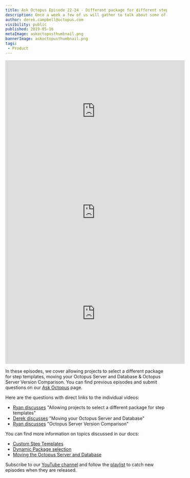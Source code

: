 ```yaml
---
title: Ask Octopus Episode 22-24 - Different package for different step templates, moving Octopus & Octopus Server version comparison
description: Once a week a few of us will gather to talk about some of the most interesting questions we have gotten over the past week and how we went about solving them.
author: derek.campbell@octopus.com
visibility: public
published: 2019-05-16
metaImage: askoctopusthumbnail.png
bannerImage: askoctopusthumbnail.png
tags:
 - Product
---
```


<iframe width="560" height="315" src="https://www.youtube.com/embed/y2uhV98WDSw" frameborder="0" allowfullscreen></iframe>
<iframe width="560" height="315" src="https://www.youtube.com/embed/uq5N4NAfCUI" frameborder="0" allowfullscreen></iframe>
<iframe width="560" height="315" src="https://www.youtube.com/embed/YjCAyyvDp9U" frameborder="0" allowfullscreen></iframe>

In these episodes, we cover allowing projects to select a different package for step templates, moving your Octopus Server and Database & Octopus Server Version Comparison. You can find previous episodes and submit questions on our [Ask Octopus](https://hello.octopus.com/ask-octopus) page.

Here are the questions with direct links to the individual videos:

- [Ryan discusses](https://www.youtube.com/watch?v=y2uhV98WDSw) "Allowing projects to select a different package for step templates"
- [Derek discusses](https://www.youtube.com/watch?v=uq5N4NAfCUI) "Moving your Octopus Server and Database"
- [Ryan discusses](https://www.youtube.com/watch?v=YjCAyyvDp9U) "Octopus Server Version Comparison"

You can find more information on topics discussed in our docs:

- [Custom Step Templates](https://octopus.com/docs/deployment-process/steps/custom-step-templates)
- [Dynamic Package selection](https://octopus.com/docs/deployment-examples/package-deployments/dynamically-selecting-packages)
- [Moving the Octopus Server and Database](https://octopus.com/docs/administration/managing-infrastructure/moving-your-octopus/move-the-database-and-server)

Subscribe to our [YouTube channel](https://www.youtube.com/channel/UCURDSDCwx9ZiCMcLdc8d6Uw?sub_confirmation=1) and follow the [playlist](https://www.youtube.com/playlist?list=PLAGskdGvlaw3-cd9rPiwhwfUo7kDGnOBh) to catch new episodes when they are released.